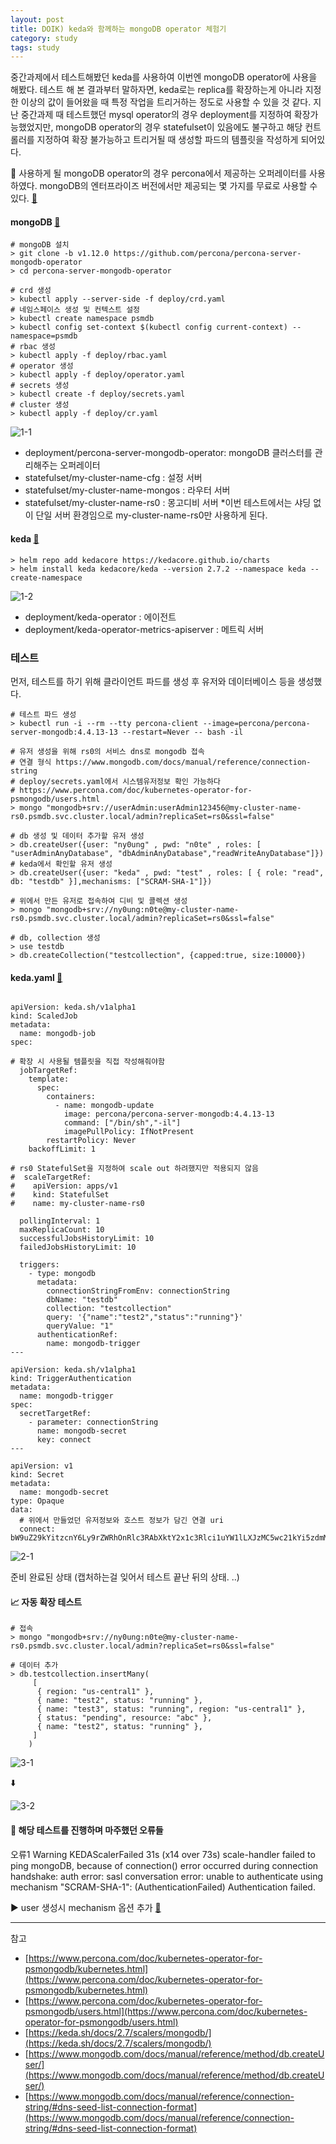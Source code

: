 ```yaml
---
layout: post
title: DOIK) keda와 함께하는 mongoDB operator 체험기
category: study
tags: study
---
```


중간과제에서 테스트해봤던 keda를 사용하여 이번엔 mongoDB operator에 사용을 해봤다. 
테스트 해 본 결과부터 말하자면, keda로는 replica를 확장하는게 아니라 지정한 이상의 값이 들어왔을 때 특정 작업을 트리거하는 정도로 사용할 수 있을 것 같다. 지난 중간과제 때 테스트했던 mysql operator의 경우 deployment를 지정하여 확장가능했었지만, mongoDB operator의 경우 statefulset이 있음에도 불구하고 해당 컨트롤러를 지정하여 확장 불가능하고 트리거될 때 생성할 파드의 템플릿을 작성하게 되어있다. 



🥭
사용하게 될 mongoDB operator의 경우 percona에서 제공하는 오퍼레이터를 사용하였다. mongoDB의 엔터프라이즈 버전에서만 제공되는 몇 가지를 무료로 사용할 수 있다. [🔗](https://docs.percona.com/percona-server-for-mongodb/5.0/comparison.html)

#### mongoDB [🔗](https://www.percona.com/doc/kubernetes-operator-for-psmongodb/kubernetes.html)

```
# mongoDB 설치
> git clone -b v1.12.0 https://github.com/percona/percona-server-mongodb-operator
> cd percona-server-mongodb-operator

# crd 생성
> kubectl apply --server-side -f deploy/crd.yaml
# 네임스페이스 생성 및 컨텍스트 설정
> kubectl create namespace psmdb
> kubectl config set-context $(kubectl config current-context) --namespace=psmdb
# rbac 생성
> kubectl apply -f deploy/rbac.yaml
# operator 생성
> kubectl apply -f deploy/operator.yaml
# secrets 생성
> kubectl create -f deploy/secrets.yaml
# cluster 생성 
> kubectl apply -f deploy/cr.yaml
```

![1-1](/assets/img/doik2/1-1.png)

- deployment/percona-server-mongodb-operator: mongoDB 클러스터를 관리해주는 오퍼레이터
- statefulset/my-cluster-name-cfg : 설정 서버
- statefulset/my-cluster-name-mongos : 라우터 서버
- statefulset/my-cluster-name-rs0 : 몽고디비 서버
*이번 테스트에서는 샤딩 없이 단일 서버 환경임으로 my-cluster-name-rs0만 사용하게 된다.



#### keda [🔗](https://keda.sh/docs/2.7/concepts/)

```
> helm repo add kedacore https://kedacore.github.io/charts
> helm install keda kedacore/keda --version 2.7.2 --namespace keda --create-namespace
```

![1-2](/assets/img/doik2/1-2.png)

- deployment/keda-operator : 에이전트
- deployment/keda-operator-metrics-apiserver : 메트릭 서버



### 테스트
먼저, 테스트를 하기 위해 클라이언트 파드를 생성 후 유저와 데이터베이스 등을 생성했다.

```
# 테스트 파드 생성
> kubectl run -i --rm --tty percona-client --image=percona/percona-server-mongodb:4.4.13-13 --restart=Never -- bash -il

# 유저 생성을 위해 rs0의 서비스 dns로 mongodb 접속 
# 연결 형식 https://www.mongodb.com/docs/manual/reference/connection-string
# deploy/secrets.yaml에서 시스템유저정보 확인 가능하다
# https://www.percona.com/doc/kubernetes-operator-for-psmongodb/users.html
> mongo "mongodb+srv://userAdmin:userAdmin123456@my-cluster-name-rs0.psmdb.svc.cluster.local/admin?replicaSet=rs0&ssl=false"

# db 생성 및 데이터 추가할 유저 생성
> db.createUser({user: "ny0ung" , pwd: "n0te" , roles: [ "userAdminAnyDatabase", "dbAdminAnyDatabase","readWriteAnyDatabase"]})
# keda에서 확인할 유저 생성
> db.createUser({user: "keda" , pwd: "test" , roles: [ { role: "read", db: "testdb" }],mechanisms: ["SCRAM-SHA-1"]})

# 위에서 만든 유저로 접속하여 디비 및 콜렉션 생성
> mongo "mongodb+srv://ny0ung:n0te@my-cluster-name-rs0.psmdb.svc.cluster.local/admin?replicaSet=rs0&ssl=false"

# db, collection 생성
> use testdb
> db.createCollection("testcollection", {capped:true, size:10000})
```


#### keda.yaml [🔗](https://keda.sh/docs/2.7/scalers/mongodb/)

```

apiVersion: keda.sh/v1alpha1
kind: ScaledJob
metadata:
  name: mongodb-job
spec:

# 확장 시 사용될 템플릿을 직접 작성해줘야함
  jobTargetRef:
    template:
      spec:
        containers:
          - name: mongodb-update
            image: percona/percona-server-mongodb:4.4.13-13
            command: ["/bin/sh","-il"]
            imagePullPolicy: IfNotPresent
        restartPolicy: Never
    backoffLimit: 1

# rs0 StatefulSet을 지정하여 scale out 하려했지만 적용되지 않음
#  scaleTargetRef:
#    apiVersion: apps/v1  
#    kind: StatefulSet         
#    name: my-cluster-name-rs0     
    
  pollingInterval: 1              
  maxReplicaCount: 10             
  successfulJobsHistoryLimit: 10   
  failedJobsHistoryLimit: 10      

  triggers:
    - type: mongodb
      metadata:
        connectionStringFromEnv: connectionString
        dbName: "testdb"
        collection: "testcollection"
        query: '{"name":"test2","status":"running"}'
        queryValue: "1"
      authenticationRef:
        name: mongodb-trigger
---

apiVersion: keda.sh/v1alpha1
kind: TriggerAuthentication
metadata:
  name: mongodb-trigger
spec:
  secretTargetRef:
    - parameter: connectionString
      name: mongodb-secret
      key: connect
---

apiVersion: v1
kind: Secret
metadata:
  name: mongodb-secret
type: Opaque
data:
  # 위에서 만들었던 유저정보와 호스트 정보가 담긴 연결 uri
  connect: bW9uZ29kYitzcnY6Ly9rZWRhOnRlc3RAbXktY2x1c3Rlci1uYW1lLXJzMC5wc21kYi5zdmMuY2x1c3Rlci5sb2NhbC90ZXN0ZGI/cmVwbGljYVNldD1yczAmc3NsPWZhbHNl

```

![2-1](/assets/img/doik2/2-1.png)

준비 완료된 상태 
(캡처하는걸 잊어서 테스트 끝난 뒤의 상태. ..)



#### 📈 자동 확장 테스트

```
# 접속
> mongo "mongodb+srv://ny0ung:n0te@my-cluster-name-rs0.psmdb.svc.cluster.local/admin?replicaSet=rs0&ssl=false"

# 데이터 추가
> db.testcollection.insertMany(
	 [
	  { region: "us-central1" },
	  { name: "test2", status: "running" },
	  { name: "test3", status: "running", region: "us-central1" },
	  { status: "pending", resource: "abc" },
	  { name: "test2", status: "running" },
	 ]
	)
```

![3-1](/assets/img/doik2/3-1.png)

⬇️

![3-2](/assets/img/doik2/3-2.png)


#### 🚧 해당 테스트를 진행하며 마주했던 오류들
오류1
Warning  KEDAScalerFailed      31s (x14 over 73s)  scale-handler  failed to ping mongoDB, because of connection() error occurred during connection handshake: auth error: sasl conversation error: unable to authenticate using mechanism "SCRAM-SHA-1": (AuthenticationFailed) Authentication failed.

▶️  user 생성시 mechanism 옵션 추가 [🔗](https://www.mongodb.com/docs/manual/reference/method/db.createUser/)


---
참고
- [https://www.percona.com/doc/kubernetes-operator-for-psmongodb/kubernetes.html](https://www.percona.com/doc/kubernetes-operator-for-psmongodb/kubernetes.html)
- [https://www.percona.com/doc/kubernetes-operator-for-psmongodb/users.html](https://www.percona.com/doc/kubernetes-operator-for-psmongodb/users.html)
- [https://keda.sh/docs/2.7/scalers/mongodb/](https://keda.sh/docs/2.7/scalers/mongodb/)
- [https://www.mongodb.com/docs/manual/reference/method/db.createUser/](https://www.mongodb.com/docs/manual/reference/method/db.createUser/)
- [https://www.mongodb.com/docs/manual/reference/connection-string/#dns-seed-list-connection-format](https://www.mongodb.com/docs/manual/reference/connection-string/#dns-seed-list-connection-format) 
